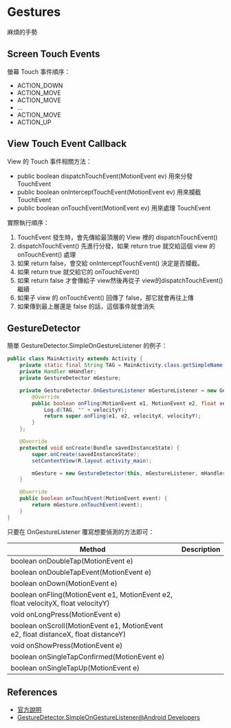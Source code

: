 # Gestures

麻煩的手勢

## Screen Touch Events

螢幕 Touch 事件順序：

* ACTION_DOWN
* ACTION_MOVE
* ACTION_MOVE
* ...
* ACTION_MOVE
* ACTION_UP

## View Touch Event Callback

View 的 Touch 事件相關方法：

* public boolean dispatchTouchEvent(MotionEvent ev) 用來分發 TouchEvent
* public boolean onInterceptTouchEvent(MotionEvent ev) 用來攔截 TouchEvent
* public boolean onTouchEvent(MotionEvent ev) 用來處理 TouchEvent

實際執行順序：

1. TouchEvent 發生時，會先傳給最頂層的 View 裡的 dispatchTouchEvent()
2. dispatchTouchEvent() 先進行分發，如果 return true 就交給這個 view 的 onTouchEvent() 處理
3. 如果 return false，會交給 onInterceptTouchEvent() 決定是否攔截。
4. 如果 return true 就交給它的 onTouchEvent()
5. 如果 return false 才會傳給子 view然後再從子 view的dispatchTouchEvent() 繼續
6. 如果子 view 的 onTouchEvent() 回傳了 false，那它就會再往上傳
7. 如果傳到最上層還是 false 的話，這個事件就會消失

## GestureDetector

簡單 GestureDetector.SimpleOnGestureListener 的例子：

```java
public class MainActivity extends Activity {
    private static final String TAG = MainActivity.class.getSimpleName();
    private Handler mHandler;
    private GestureDetector mGesture;

    private GestureDetector.OnGestureListener mGestureListener = new GestureDetector.SimpleOnGestureListener() {
        @Override
        public boolean onFling(MotionEvent e1, MotionEvent e2, float velocityX, float velocityY) {
            Log.d(TAG, "" + velocityY);
            return super.onFling(e1, e2, velocityX, velocityY);
        }
    };

    @Override
    protected void onCreate(Bundle savedInstanceState) {
        super.onCreate(savedInstanceState);
        setContentView(R.layout.activity_main);

        mGesture = new GestureDetector(this, mGestureListener, mHandler, false);
    }

    @Override
    public boolean onTouchEvent(MotionEvent event) {
        return mGesture.onTouchEvent(event);
    }
}
```

只要在 OnGestureListener 覆寫想要偵測的方法即可：

| Method | Description |
| ------ | ----------- |
| boolean onDoubleTap(MotionEvent e) | |
| boolean onDoubleTapEvent(MotionEvent e) | |
| boolean onDown(MotionEvent e) | |
| boolean onFling(MotionEvent e1, MotionEvent e2, float velocityX, float velocityY) | |
| void onLongPress(MotionEvent e) | |
| boolean onScroll(MotionEvent e1, MotionEvent e2, float distanceX, float distanceY) | |
| void onShowPress(MotionEvent e) | |
| boolean onSingleTapConfirmed(MotionEvent e) | |
| boolean onSingleTapUp(MotionEvent e) | |

References
----------

* [官方說明](http://developer.android.com/training/gestures/index.html)
* [GestureDetector.SimpleOnGestureListener@Android Developers](http://developer.android.com/reference/android/view/GestureDetector.SimpleOnGestureListener.html)
